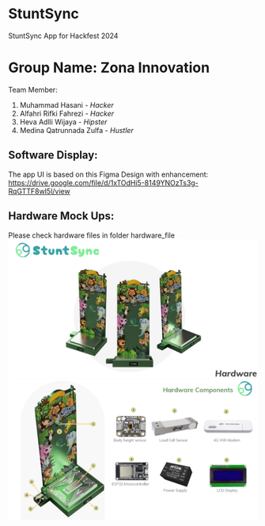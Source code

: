 # StuntSync

StuntSync App for Hackfest 2024

# Group Name: Zona Innovation
Team Member:
1. Muhammad Hasani - _Hacker_
2. Alfahri Rifki Fahrezi - _Hacker_
3. Heva Adlli Wijaya - _Hipster_
4. Medina Qatrunnada Zulfa - _Hustler_

## Software Display:
The app UI is based on this Figma Design with enhancement:
https://drive.google.com/file/d/1xTOdHi5-8149YNOzTs3g-RqGTTF8wI5l/view


## Hardware Mock Ups:
Please check hardware files in folder hardware_file
![hardware_img1.png](hardware_file%2Fhardware_documentation%2Fhardware_img1.png)
![hardware_img2.png](hardware_file%2Fhardware_documentation%2Fhardware_img2.png)


